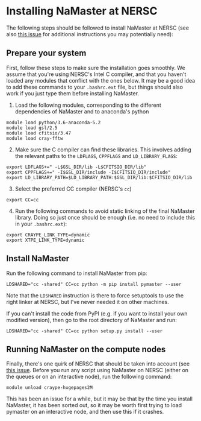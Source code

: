 # Installing NaMaster at NERSC

The following steps should be followed to install NaMaster at NERSC (see also [this issue](https://github.com/LSSTDESC/NaMaster/issues/62) for additional instructions you may potentially need):

## Prepare your system
First, follow these steps to make sure the installation goes smoothly. We assume that you're using NERSC's Intel C compiler, and that you haven't loaded any modules that conflict with the ones below. It may be a good idea to add these commands to your `.bashrc.ext` file, but things should also work if you just type them before installing NaMaster.

1. Load the following modules, corresponding to the different dependencies of NaMaster and to anaconda's python
```
module load python/3.6-anaconda-5.2
module load gsl/2.5
module load cfitsio/3.47
module load cray-fftw
```

2. Make sure the C compiler can find these libraries. This involves adding the relevant paths to the `LDFLAGS`, `CPPFLAGS` and `LD_LIBRARY_FLAGS`:
```
export LDFLAGS+=" -L$GSL_DIR/lib -L$CFITSIO_DIR/lib"
export CPPFLAGS+=" -I$GSL_DIR/include -I$CFITSIO_DIR/include"
export LD_LIBRARY_PATH=$LD_LIBRARY_PATH:$GSL_DIR/lib:$CFITSIO_DIR/lib
```

3. Select the preferred CC compiler (NERSC's `cc`)
```
export CC=cc
```

4. Run the following commands to avoid static linking of the final NaMaster library. Doing so just once should be enough (i.e. no need to include this in your `.bashrc.ext`):
```
export CRAYPE_LINK_TYPE=dynamic
export XTPE_LINK_TYPE=dynamic
```

## Install NaMaster
Run the following command to install NaMaster from pip:
```
LDSHARED="cc -shared" CC=cc python -m pip install pymaster --user
```
Note that the `LDSHARED` instruction is there to force setuptools to use the right linker at NERSC, but I've never needed it on other machines.

If you can't install the code from PyPI (e.g. if you want to install your own modified version), then go to the root directory of  NaMaster and run:
```
LDSHARED="cc -shared" CC=cc python setup.py install --user
```

## Running NaMaster on the compute nodes
Finally, there's one quirk of NERSC that should be taken into account (see [this issue](https://github.com/LSSTDESC/NaMaster/issues/62). Before you run any script using NaMaster on NERSC (either on the queues or on an interactive node), run the following command:
```
module unload craype-hugepages2M
```

This has been an issue for a while, but it may be that by the time you install NaMaster, it has been sorted out, so it may be worth first trying to load pymaster on an interactive node, and then use this if it crashes.
